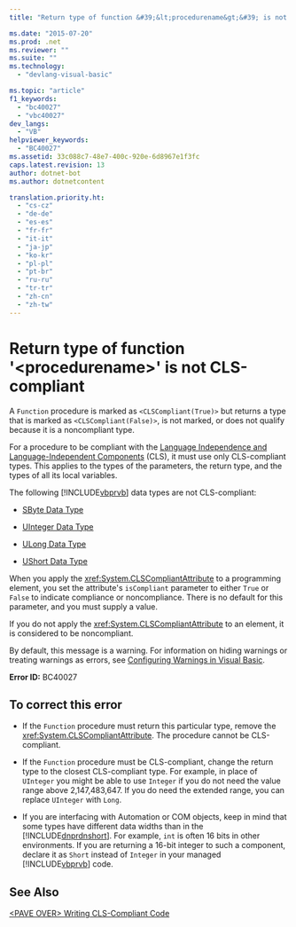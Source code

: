 ```yaml
---
title: "Return type of function &#39;&lt;procedurename&gt;&#39; is not CLS-compliant | Microsoft Docs"

ms.date: "2015-07-20"
ms.prod: .net
ms.reviewer: ""
ms.suite: ""
ms.technology: 
  - "devlang-visual-basic"

ms.topic: "article"
f1_keywords: 
  - "bc40027"
  - "vbc40027"
dev_langs: 
  - "VB"
helpviewer_keywords: 
  - "BC40027"
ms.assetid: 33c088c7-48e7-400c-920e-6d8967e1f3fc
caps.latest.revision: 13
author: dotnet-bot
ms.author: dotnetcontent

translation.priority.ht: 
  - "cs-cz"
  - "de-de"
  - "es-es"
  - "fr-fr"
  - "it-it"
  - "ja-jp"
  - "ko-kr"
  - "pl-pl"
  - "pt-br"
  - "ru-ru"
  - "tr-tr"
  - "zh-cn"
  - "zh-tw"
---
```

# Return type of function &#39;&lt;procedurename&gt;&#39; is not CLS-compliant
A `Function` procedure is marked as `<CLSCompliant(True)>` but returns a type that is marked as `<CLSCompliant(False)>`, is not marked, or does not qualify because it is a noncompliant type.  
  
 For a procedure to be compliant with the [Language Independence and Language-Independent Components](https://msdn.microsoft.com/library/12a7a7h3) (CLS), it must use only CLS-compliant types. This applies to the types of the parameters, the return type, and the types of all its local variables.  
  
 The following [!INCLUDE[vbprvb](../../../csharp/programming-guide/concepts/linq/includes/vbprvb_md.md)] data types are not CLS-compliant:  
  
-   [SByte Data Type](../../../visual-basic/language-reference/data-types/sbyte-data-type.md)  
  
-   [UInteger Data Type](../../../visual-basic/language-reference/data-types/uinteger-data-type.md)  
  
-   [ULong Data Type](../../../visual-basic/language-reference/data-types/ulong-data-type.md)  
  
-   [UShort Data Type](../../../visual-basic/language-reference/data-types/ushort-data-type.md)  
  
 When you apply the <xref:System.CLSCompliantAttribute> to a programming element, you set the attribute's `isCompliant` parameter to either `True` or `False` to indicate compliance or noncompliance. There is no default for this parameter, and you must supply a value.  
  
 If you do not apply the <xref:System.CLSCompliantAttribute> to an element, it is considered to be noncompliant.  
  
 By default, this message is a warning. For information on hiding warnings or treating warnings as errors, see [Configuring Warnings in Visual Basic](https://docs.microsoft.com/visualstudio/ide/configuring-warnings-in-visual-basic).  
  
 **Error ID:** BC40027  
  
## To correct this error  
  
-   If the `Function` procedure must return this particular type, remove the <xref:System.CLSCompliantAttribute>. The procedure cannot be CLS-compliant.  
  
-   If the `Function` procedure must be CLS-compliant, change the return type to the closest CLS-compliant type. For example, in place of `UInteger` you might be able to use `Integer` if you do not need the value range above 2,147,483,647. If you do need the extended range, you can replace `UInteger` with `Long`.  
  
-   If you are interfacing with Automation or COM objects, keep in mind that some types have different data widths than in the [!INCLUDE[dnprdnshort](../../../csharp/getting-started/includes/dnprdnshort_md.md)]. For example, `int` is often 16 bits in other environments. If you are returning a 16-bit integer to such a component, declare it as `Short` instead of `Integer` in your managed [!INCLUDE[vbprvb](../../../csharp/programming-guide/concepts/linq/includes/vbprvb_md.md)] code.  
  
## See Also  
 [\<PAVE OVER> Writing CLS-Compliant Code](http://msdn.microsoft.com/en-us/4c705105-69a2-4e5e-b24e-0633bc32c7f3)